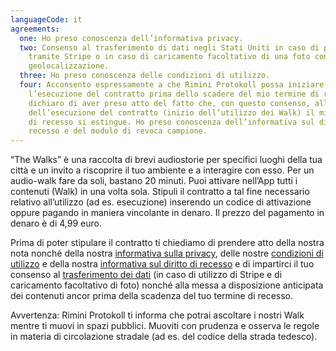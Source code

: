 ```yaml
---
languageCode: it
agreements:
  one: Ho preso conoscenza dell’informativa privacy.
  two: Consenso al trasferimento di dati negli Stati Uniti in caso di pagamento
    tramite Stripe o in caso di caricamento facoltativo di una foto con
    geolocalizzazione.
  three: Ho preso conoscenza delle condizioni di utilizzo.
  four: Acconsento espressamente a che Rimini Protokoll possa iniziare
    l’esecuzione del contratto prima dello scadere del mio termine di recesso e
    dichiaro di aver preso atto del fatto che, con questo consenso, all’inizio
    dell’esecuzione del contratto (inizio dell’utilizzo dei Walk) il mio diritto
    di recesso si estingue. Ho preso conoscenza dell’informativa sul diritto di
    recesso e del modulo di revoca campione.
---
```

“The Walks” è una raccolta di brevi audiostorie per specifici luoghi della tua città e un invito a riscoprire il tuo ambiente e a interagire con esso. Per un audio-walk fare da soli, bastano 20 minuti. Puoi attivare nell’App tutti i contenuti (Walk) in una volta sola. Stipuli il contratto a tal fine necessario relativo all’utilizzo (ad es. esecuzione) inserendo un codice di attivazione oppure pagando in maniera vincolante in denaro. Il prezzo del pagamento in denaro è di 4,99 euro.

Prima di poter stipulare il contratto ti chiediamo di prendere atto della nostra nota nonché della nostra [informativa sulla privacy](https://www.rimini-protokoll.de/website/media/The%20Walks/englisch_Datenschutz/Datenschutzerklarung%20mit%20Stripe.pdf), delle nostre [condizioni di utilizzo](https://www.rimini-protokoll.de/website/media/The%20Walks/englisch_Datenschutz/Nutzungsbedingungen_Vertrag%20mit%20Nutzer_innen_IT.pdf) e della nostra [informativa sul diritto di recesso](https://www.rimini-protokoll.de/website/media/The%20Walks/englisch_Datenschutz/Widerrufsbelehrung_IT.pdf) e di impartirci il tuo consenso al [trasferimento dei dati](https://www.rimini-protokoll.de/website/media/The%20Walks/englisch_Datenschutz/Datentransfer_IT.pdf) (in caso di utilizzo di Stripe e di caricamento facoltativo di foto) nonché alla messa a disposizione anticipata dei contenuti ancor prima della scadenza del tuo termine di recesso. 

Avvertenza: Rimini Protokoll ti informa che potrai ascoltare i nostri Walk mentre ti muovi in spazi pubblici. Muoviti con prudenza e osserva le regole in materia di circolazione stradale (ad es. del codice della strada tedesco).